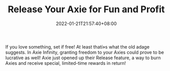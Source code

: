 ﻿---
title: "Release Your Axie for Fun and Profit"
date: 2022-01-21T21:57:40+08:00
lastmod: 2022-01-21T16:45:40+08:00
draft: false
authors: ["United"]
description: "If you love something, set if free! At least thatí»s what the old adage suggests. In Axie Infinity, granting freedom to your Axies could prove to be lucrative as well! Axie just opened up their Release feature, a way to burn Axies and receive special, limited-time rewards in return!"
featuredImage: "release-feature-axie-infinity.jpg"
tags: ["Virtual World","Play to Earn"]
categories: ["news"]
news: ["Virtual World"]
weight: 
lightgallery: true
pinned: false
recommend: false
recommend1: false
---

If you love something, set if free! At least thatí»s what the old adage suggests. In Axie Infinity, granting freedom to your Axies could prove to be lucrative as well! Axie just opened up their Release feature, a way to burn Axies and receive special, limited-time rewards in return!

<!--more-->

